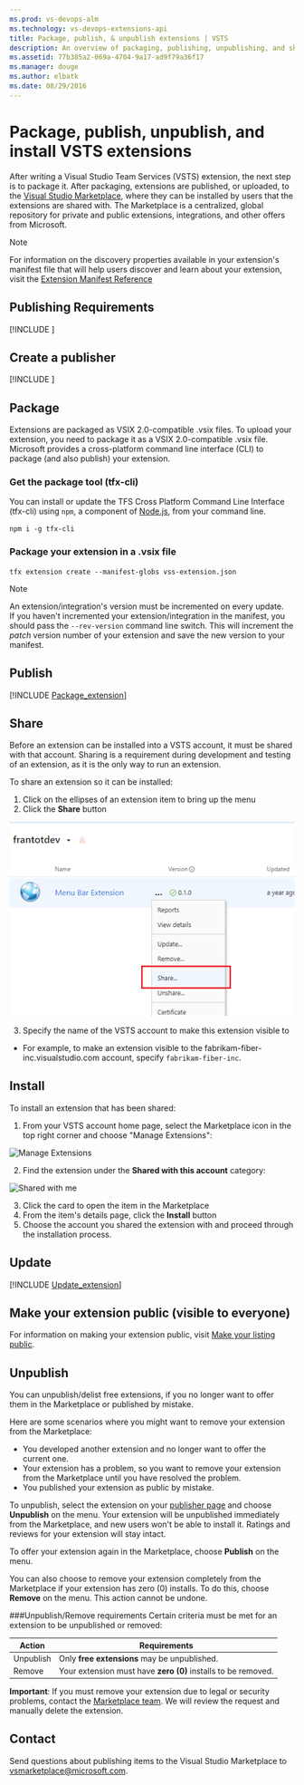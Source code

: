 ```yaml
---
ms.prod: vs-devops-alm
ms.technology: vs-devops-extensions-api
title: Package, publish, & unpublish extensions | VSTS
description: An overview of packaging, publishing, unpublishing, and sharing an extension for VSTS.
ms.assetid: 77b385a2-069a-4704-9a17-ad9f79a36f17
ms.manager: douge
ms.author: elbatk
ms.date: 08/29/2016
---
```


# Package, publish, unpublish, and install VSTS extensions

After writing a Visual Studio Team Services (VSTS) extension, the next step is to package it. After packaging, extensions are published, or uploaded, to the [Visual Studio Marketplace](https://marketplace.visualstudio.com), where they can be installed by users that the extensions are shared with. The Marketplace is a centralized, global repository for private and public extensions, integrations, and other offers from Microsoft.

>[!NOTE]
>For information on the discovery properties available in your extension's manifest file that will help users discover and learn about your extension, 
>visit the [Extension Manifest Reference](../develop/manifest.md#discoveryprops)

## Publishing Requirements

[!INCLUDE [](./_shared/before-publishing.md)]

## Create a publisher

[!INCLUDE [](./_shared/create-publisher.md)]

<a id="package" />

## Package

Extensions are packaged as VSIX 2.0-compatible .vsix files.
To upload your extension, you need to package it as a VSIX 2.0-compatible .vsix file.
Microsoft provides a cross-platform command line interface (CLI) to package (and also publish) your extension. 

### Get the package tool (tfx-cli)
You can install or update the TFS Cross Platform Command Line Interface (tfx-cli) using `npm`, a component of [Node.js](http://nodejs.org), from your command line.

```no-highlight
npm i -g tfx-cli
```

### Package your extension in a .vsix file

```no-highlight
tfx extension create --manifest-globs vss-extension.json
```

>[!NOTE]
>An extension/integration's version must be incremented on every update. <br>
>If you haven't incremented your extension/integration in the manifest, you should pass the `--rev-version` command line switch. This will increment the *patch* version number of your extension and save the new version to your manifest.

<a id="upload"></a>
## Publish

[!INCLUDE [Package_extension](../_shared/procedures/publish.md)]

## Share
<a name="shareextension" />

Before an extension can be installed into a VSTS account, it must be shared with that account. Sharing is a requirement during development and testing of an extension, as it is the only way to run an extension.

To share an extension so it can be installed:

1. Click on the ellipses of an extension item to bring up the menu
2. Click the **Share** button

  ![Share Extensions](../_img/share-extension.png)

3. Specify the name of the VSTS account to make this extension visible to
  - For example, to make an extension visible to the fabrikam-fiber-inc.visualstudio.com account, specify `fabrikam-fiber-inc`.




## Install 

To install an extension that has been shared:

1. From your VSTS account home page, select the Marketplace icon in the top right corner and choose "Manage Extensions":

  ![Manage Extensions](_img/manage-extensions.png)

2. Find the extension under the **Shared with this account** category:

  ![Shared with me](./_img/extensions-tab-shared.png)

3. Click the card to open the item in the Marketplace
4. From the item's details page, click the **Install** button
5. Choose the account you shared the extension with and proceed through the installation process. 
  
## Update

[!INCLUDE [Update_extension](../_shared/procedures/update.md)]

## Make your extension public (visible to everyone)

For information on making your extension public, visit [Make your listing public](./publicize.md).
   
## Unpublish
You can unpublish/delist free extensions, if you no longer want to offer them in the Marketplace or published by mistake. 

Here are some scenarios where you might want to remove your extension from the Marketplace:
  * You developed another extension and no longer want to offer the current one.
  * Your extension has a problem, so you want to remove your extension from the Marketplace until you have resolved the problem.
  * You published your extension as public by mistake.

To unpublish, select the extension on your [publisher page](https://aka.ms/vsmarketplace-manage) and choose **Unpublish** on the menu. 
Your extension will be unpublished immediately from the Marketplace, and new users won't be able to install it. Ratings and reviews for your extension will stay intact. 

To offer your extension again in the Marketplace, choose **Publish** on the menu.

You can also choose to remove your extension completely from the Marketplace if your extension has zero (0) installs. To do this, choose **Remove** on the menu. This action cannot be undone. 

###Unpublish/Remove requirements
Certain criteria must be met for an extension to be unpublished or removed:

| Action    | Requirements                                                  |
|-----------|---------------------------------------------------------------|
| Unpublish | Only **free extensions** may be unpublished.                  |
| Remove    | Your extension must have **zero (0)** installs to be removed. |

**Important**: If you must remove your extension due to legal or security problems, contact the [Marketplace team](http://aka.ms/vsmarketplace-contact). We will review the request and manually delete the extension. 

## Contact

Send questions about publishing items to the Visual Studio Marketplace to [vsmarketplace@microsoft.com](http://aka.ms/vsmarketplace-contact).
